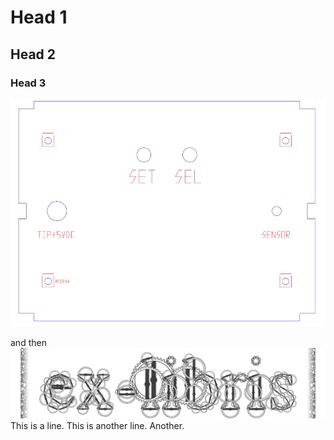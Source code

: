 # Head 1
## Head 2
### Head 3
![Img](image.jpg)

and then
![Img](image.png)
This is a line.
This is another line.
Another.

